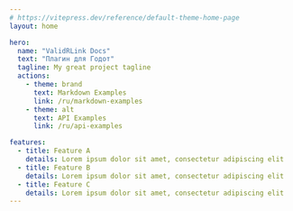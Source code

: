 ```yaml
---
# https://vitepress.dev/reference/default-theme-home-page
layout: home

hero:
  name: "ValidRLink Docs"
  text: "Плагин для Годот"
  tagline: My great project tagline
  actions:
    - theme: brand
      text: Markdown Examples
      link: /ru/markdown-examples
    - theme: alt
      text: API Examples
      link: /ru/api-examples

features:
  - title: Feature A
    details: Lorem ipsum dolor sit amet, consectetur adipiscing elit
  - title: Feature B
    details: Lorem ipsum dolor sit amet, consectetur adipiscing elit
  - title: Feature C
    details: Lorem ipsum dolor sit amet, consectetur adipiscing elit
---
```

